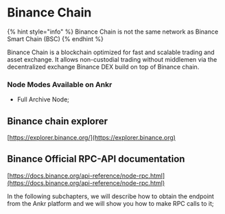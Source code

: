 # Binance Chain

{% hint style="info" %}
Binance Chain is not the same network as Binance Smart Chain (BSC)
{% endhint %}

Binance Chain is a blockchain optimized for fast and scalable trading and asset exchange. It allows non-custodial trading without middlemen via the decentralized exchange Binance DEX build on top of Binance chain.

### Node Modes Available on Ankr <a href="node-modes-available-on-ankr" id="node-modes-available-on-ankr"></a>

* Full Archive Node;

## Binance chain explorer <a href="binance-chain-explorer" id="binance-chain-explorer"></a>

​[https://explorer.binance.org/](https://explorer.binance.org)​

## Binance Official RPC-API documentation <a href="binance-official-rpc-api-documentation" id="binance-official-rpc-api-documentation"></a>

​[https://docs.binance.org/api-reference/node-rpc.html](https://docs.binance.org/api-reference/node-rpc.html)​

In the following subchapters, we will describe how to obtain the endpoint from the Ankr platform and we will show you how to make RPC calls to it;
